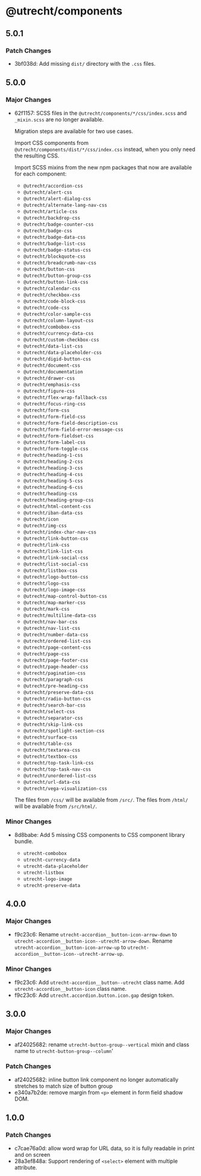 # @utrecht/components

## 5.0.1

### Patch Changes

- 3bf038d: Add missing `dist/` directory with the `.css` files.

## 5.0.0

### Major Changes

- 62f1157: SCSS files in the `@utrecht/components/*/css/index.scss` and `_mixin.scss` are no longer available.

  Migration steps are available for two use cases.

  Import CSS components from `@utrecht/components/dist/*/css/index.css` instead, when you only need the resulting CSS.

  Import SCSS mixins from the new npm packages that now are available for each component:

  - `@utrecht/accordion-css`
  - `@utrecht/alert-css`
  - `@utrecht/alert-dialog-css`
  - `@utrecht/alternate-lang-nav-css`
  - `@utrecht/article-css`
  - `@utrecht/backdrop-css`
  - `@utrecht/badge-counter-css`
  - `@utrecht/badge-css`
  - `@utrecht/badge-data-css`
  - `@utrecht/badge-list-css`
  - `@utrecht/badge-status-css`
  - `@utrecht/blockquote-css`
  - `@utrecht/breadcrumb-nav-css`
  - `@utrecht/button-css`
  - `@utrecht/button-group-css`
  - `@utrecht/button-link-css`
  - `@utrecht/calendar-css`
  - `@utrecht/checkbox-css`
  - `@utrecht/code-block-css`
  - `@utrecht/code-css`
  - `@utrecht/color-sample-css`
  - `@utrecht/column-layout-css`
  - `@utrecht/combobox-css`
  - `@utrecht/currency-data-css`
  - `@utrecht/custom-checkbox-css`
  - `@utrecht/data-list-css`
  - `@utrecht/data-placeholder-css`
  - `@utrecht/digid-button-css`
  - `@utrecht/document-css`
  - `@utrecht/documentation`
  - `@utrecht/drawer-css`
  - `@utrecht/emphasis-css`
  - `@utrecht/figure-css`
  - `@utrecht/flex-wrap-fallback-css`
  - `@utrecht/focus-ring-css`
  - `@utrecht/form-css`
  - `@utrecht/form-field-css`
  - `@utrecht/form-field-description-css`
  - `@utrecht/form-field-error-message-css`
  - `@utrecht/form-fieldset-css`
  - `@utrecht/form-label-css`
  - `@utrecht/form-toggle-css`
  - `@utrecht/heading-1-css`
  - `@utrecht/heading-2-css`
  - `@utrecht/heading-3-css`
  - `@utrecht/heading-4-css`
  - `@utrecht/heading-5-css`
  - `@utrecht/heading-6-css`
  - `@utrecht/heading-css`
  - `@utrecht/heading-group-css`
  - `@utrecht/html-content-css`
  - `@utrecht/iban-data-css`
  - `@utrecht/icon`
  - `@utrecht/img-css`
  - `@utrecht/index-char-nav-css`
  - `@utrecht/link-button-css`
  - `@utrecht/link-css`
  - `@utrecht/link-list-css`
  - `@utrecht/link-social-css`
  - `@utrecht/list-social-css`
  - `@utrecht/listbox-css`
  - `@utrecht/logo-button-css`
  - `@utrecht/logo-css`
  - `@utrecht/logo-image-css`
  - `@utrecht/map-control-button-css`
  - `@utrecht/map-marker-css`
  - `@utrecht/mark-css`
  - `@utrecht/multiline-data-css`
  - `@utrecht/nav-bar-css`
  - `@utrecht/nav-list-css`
  - `@utrecht/number-data-css`
  - `@utrecht/ordered-list-css`
  - `@utrecht/page-content-css`
  - `@utrecht/page-css`
  - `@utrecht/page-footer-css`
  - `@utrecht/page-header-css`
  - `@utrecht/pagination-css`
  - `@utrecht/paragraph-css`
  - `@utrecht/pre-heading-css`
  - `@utrecht/preserve-data-css`
  - `@utrecht/radio-button-css`
  - `@utrecht/search-bar-css`
  - `@utrecht/select-css`
  - `@utrecht/separator-css`
  - `@utrecht/skip-link-css`
  - `@utrecht/spotlight-section-css`
  - `@utrecht/surface-css`
  - `@utrecht/table-css`
  - `@utrecht/textarea-css`
  - `@utrecht/textbox-css`
  - `@utrecht/top-task-link-css`
  - `@utrecht/top-task-nav-css`
  - `@utrecht/unordered-list-css`
  - `@utrecht/url-data-css`
  - `@utrecht/vega-visualization-css`

  The files from `/css/` will be available from `/src/`.
  The files from `/html/` will be available from `/src/html/`.

### Minor Changes

- 8d8babe: Add 5 missing CSS components to CSS component library bundle.

  - `utrecht-combobox`
  - `utrecht-currency-data`
  - `utrecht-data-placeholder`
  - `utrecht-listbox`
  - `utrecht-logo-image`
  - `utrecht-preserve-data`

## 4.0.0

### Major Changes

- f9c23c6: Rename `utrecht-accordion__button-icon-arrow-down` to `utrecht-accordion__button-icon--utrecht-arrow-down`.
  Rename `utrecht-accordion__button-icon-arrow-up` to `utrecht-accordion__button-icon--utrecht-arrow-up`.

### Minor Changes

- f9c23c6: Add `utrecht-accordion__button--utrecht` class name.
  Add `utrecht-accordion__button-icon` class name.
- f9c23c6: Add `utrecht.accordion.button.icon.gap` design token.

## 3.0.0

### Major Changes

- af24025682: rename `utrecht-button-group--vertical` mixin and class name to `utrecht-button-group--column`'

### Patch Changes

- af24025682: inline button link component no longer automatically stretches to match size of button group
- e340a7b2de: remove margin from `<p>` element in form field shadow DOM.

## 1.0.0

### Patch Changes

- c7cae76a0d: allow word wrap for URL data, so it is fully readable in print and on screen
- 28a3ef848a: Support rendering of `<select>` element with multiple attribute.
